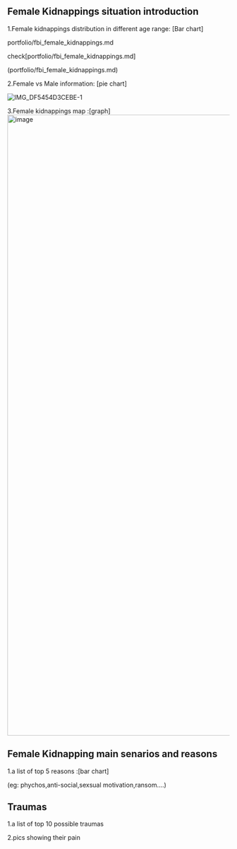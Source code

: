 ## Female Kidnappings situation introduction

1.Female kidnappings distribution in different age range: [Bar chart]

portfolio/fbi_female_kidnappings.md

check[portfolio/fbi_female_kidnappings.md]

(portfolio/fbi_female_kidnappings.md)

2.Female vs Male information: [pie chart]

![IMG_DF5454D3CEBE-1](https://user-images.githubusercontent.com/100476425/192430628-f42f30a0-de16-4069-ad59-dc0059abb96d.jpeg)


3.Female kidnappings map :[graph]
<img width="1404" alt="image" src="https://user-images.githubusercontent.com/100476425/192429831-1d6426fa-0db0-4392-b99d-5cabd36be6c8.png">



## Female Kidnapping main senarios and reasons

1.a list of top 5 reasons :[bar chart]

(eg: phychos,anti-social,sexsual motivation,ransom....)


## Traumas 

1.a list of top 10 possible traumas

2.pics showing their pain




